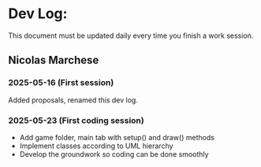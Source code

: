 # Dev Log:

This document must be updated daily every time you finish a work session.

## Nicolas Marchese

### 2025-05-16 (First session)
Added proposals, renamed this dev log.

### 2025-05-23 (First coding session)
* Add game folder, main tab with setup() and draw() methods
* Implement classes according to UML hierarchy
* Develop the groundwork so coding can be done smoothly
